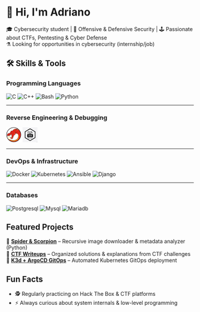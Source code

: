 # 👋 Hi, I'm Adriano

🎓 Cybersecurity student | 🔴 Offensive & Defensive Security | 🕹️ Passionate about CTFs, Pentesting & Cyber Defense  
⚗️ Looking for opportunities in cybersecurity (internship/job)  

<!-- 
## 🌐 Connect with me
[![LinkedIn](https://img.shields.io/badge/LinkedIn-blue?style=flat&logo=linkedin)](https://www.linkedin.com/in/tonlinkedin)  
[![Portfolio](https://img.shields.io/badge/Portfolio-000?style=flat&logo=github&logoColor=white)](https://tonportfolio.com)  
📧 [Email me](mailto:ton.email@example.com) 
-->



## 🛠️ Skills & Tools

### Programming Languages
<p align="left">
  <img src="https://cdn.jsdelivr.net/gh/devicons/devicon/icons/c/c-original.svg" alt="C" title="C" width="40" height="40"/>
  <img src="https://cdn.jsdelivr.net/gh/devicons/devicon/icons/cplusplus/cplusplus-original.svg" alt="C++" title="C++" width="40" height="40"/>
  <img src="https://cdn.jsdelivr.net/gh/devicons/devicon/icons/bash/bash-original.svg" alt="Bash" title="Bash" width="40" height="40"/>
  <img src="https://cdn.jsdelivr.net/gh/devicons/devicon/icons/python/python-original.svg" alt="Python" title="Python" width="40" height="40"/>
</p>

---

### Reverse Engineering & Debugging
<p align="left">
  <img src="assets/Ghidra_logo.svg" alt="Ghidra" title="Ghidra" width="40" height="40"/>
  <img src="assets/gdb_icon.png" alt="GDB" title="GDB" width="40" height="40"/>
</p>

---

### DevOps & Infrastructure
<p align="left">
  <img src="https://cdn.jsdelivr.net/gh/devicons/devicon/icons/docker/docker-original.svg" alt="Docker" title="Docker" width="40" height="40"/>
  <img src="https://cdn.jsdelivr.net/gh/devicons/devicon/icons/kubernetes/kubernetes-plain.svg" alt="Kubernetes" title="Kubernetes" width="40" height="40"/>
  <img src="https://cdn.jsdelivr.net/gh/devicons/devicon/icons/ansible/ansible-original.svg" alt="Ansible" title="Ansible" width="40" height="40"/>
  <img src="https://cdn.jsdelivr.net/gh/devicons/devicon/icons/django/django-plain.svg" alt="Django" title="Django" width="40" height="40"/>
</p>

---

### Databases
<p align="left">
  <img src="https://cdn.jsdelivr.net/gh/devicons/devicon/icons/postgresql/postgresql-original.svg" alt="Postgresql" title="Postgresql" width="40" height="40"/>
  <img src="https://cdn.jsdelivr.net/gh/devicons/devicon/icons/mysql/mysql-original.svg" alt="Mysql" title="Mysql" width="40" height="40"/>
  <img src="https://cdn.jsdelivr.net/gh/devicons/devicon/icons/mariadb/mariadb-original.svg" alt="Mariadb" title="Mariadb" width="40" height="40"/>
</p>



## Featured Projects
🔹 [**Spider & Scorpion**](https://github.com/username/repo) – Recursive image downloader & metadata analyzer (Python)  
🔹 [**CTF Writeups**](https://github.com/username/repo) – Organized solutions & explanations from CTF challenges  
🔹 [**K3d + ArgoCD GitOps**](https://github.com/username/repo) – Automated Kubernetes GitOps deployment  



## Fun Facts
- 🕵️ Regularly practicing on Hack The Box & CTF platforms  
- ⚡ Always curious about system internals & low-level programming  



<!--
Here are some ideas to get you started:

- 🔭 I’m currently working on ...
- 🌱 I’m currently learning ...
- 👯 I’m looking to collaborate on ...
- 🤔 I’m looking for help with ...
- 💬 Ask me about ...
- 📫 How to reach me: ...
- 😄 Pronouns: ...
- ⚡ Fun fact: ...
-->
